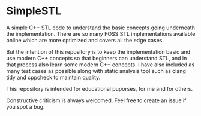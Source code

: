 # SimpleSTL
A simple C++ STL code to understand the basic concepts going underneath the implementation. 
There are so many FOSS STL implementations available online which are more optimized and covers all the edge cases. 

But the intention of this repository is to keep the implementation basic and use modern C++ concepts so that beginners can understand
STL, and in that process also learn some modern C++ concepts. 
I have also included as many test cases as possible along with static analysis tool such as clang tidy and cppcheck to maintain quality.

This repository is intended for educational puporses, for me and for others. 

Constructive criticism is always welcomed. Feel free to create an issue if you spot a bug. 
